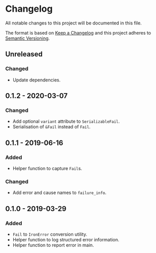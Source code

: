 # Changelog
All notable changes to this project will be documented in this file.

The format is based on [Keep a Changelog](http://keepachangelog.com/en/1.0.0/)
and this project adheres to [Semantic Versioning](http://semver.org/spec/v2.0.0.html).

## Unreleased
### Changed
- Update dependencies.

## 0.1.2 - 2020-03-07
### Changed
- Add optional `variant` attribute to `SerializableFail`.
- Serialisation of `&Fail` instead of `Fail`.

## 0.1.1 - 2019-06-16
### Added
- Helper function to capture `Fail`s.

### Changed
- Add error and cause names to `failure_info`.

## 0.1.0 - 2019-03-29
### Added
- `Fail` to `IronError` conversion utility. 
- Helper function to log structured error information.
- Helper function to report error in main.
